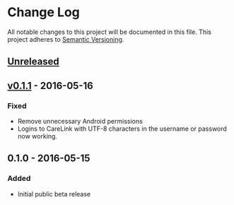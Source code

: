 # Change Log
All notable changes to this project will be documented in this file.
This project adheres to [Semantic Versioning](http://semver.org/).

## [Unreleased]

## [v0.1.1] - 2016-05-16
### Fixed
- Remove unnecessary Android permissions
- Logins to CareLink with UTF-8 characters in the username or password now working.

## 0.1.0 - 2016-05-15
### Added
- Initial public beta release

[Unreleased]: https://github.com/pazaan/Medtronic640gUploader/compare/v0.1.1...HEAD
[v0.1.1]: https://github.com/pazaan/Medtronic640gUploader/compare/v0.1.0...v0.1.1
